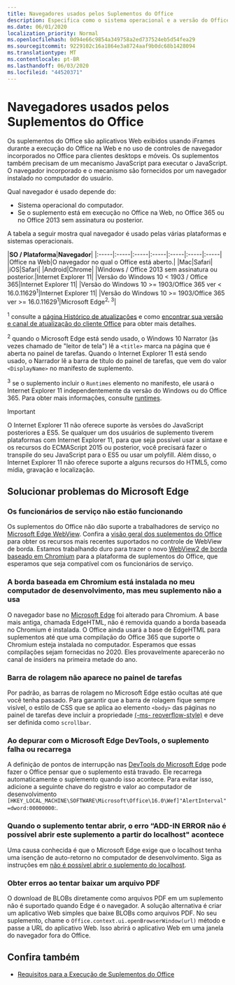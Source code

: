 ```yaml
---
title: Navegadores usados pelos Suplementos do Office
description: Especifica como o sistema operacional e a versão do Office determinam o navegador que é usado pelos suplementos do Office.
ms.date: 06/01/2020
localization_priority: Normal
ms.openlocfilehash: 0d94e66c9854a349758a2ed737524eb5d54fea29
ms.sourcegitcommit: 9229102c16a1864e3a8724aaf9b0dc68b1428094
ms.translationtype: MT
ms.contentlocale: pt-BR
ms.lasthandoff: 06/03/2020
ms.locfileid: "44520371"
---
```

# <a name="browsers-used-by-office-add-ins"></a>Navegadores usados pelos Suplementos do Office

Os suplementos do Office são aplicativos Web exibidos usando iFrames durante a execução do Office na Web e no uso de controles de navegador incorporados no Office para clientes desktops e móveis. Os suplementos também precisam de um mecanismo JavaScript para executar o JavaScript. O navegador incorporado e o mecanismo são fornecidos por um navegador instalado no computador do usuário.

Qual navegador é usado depende do:

- Sistema operacional do computador.
- Se o suplemento está em execução no Office na Web, no Office 365 ou no Office 2013 sem assinatura ou posterior.

A tabela a seguir mostra qual navegador é usado pelas várias plataformas e sistemas operacionais.

|**SO / Plataforma**|**Navegador**|
|:-----|:-----|:-----|:-----|:-----|:-----|:-----|
|Office na Web|O navegador no qual o Office está aberto.|
|Mac|Safari|
|iOS|Safari|
|Android|Chrome|
|Windows / Office 2013 sem assinatura ou posterior.|Internet Explorer 11|
|Versão do Windows 10 < 1903 / Office 365|Internet Explorer 11|
|Versão do Windows 10 >= 1903/Office 365 ver < 16.0.11629<sup>1</sup>|Internet Explorer 11|
|Versão do Windows 10 >= 1903/Office 365 ver >= 16.0.11629<sup>1</sup>|Microsoft Edge<sup>2, 3</sup>|

<sup>1</sup> consulte a [página Histórico de atualizações](/officeupdates/update-history-office365-proplus-by-date) e como [encontrar sua versão e canal de atualização do cliente Office](https://support.office.com/article/What-version-of-Office-am-I-using-932788b8-a3ce-44bf-bb09-e334518b8b19) para obter mais detalhes.

<sup>2</sup> quando o Microsoft Edge está sendo usado, o Windows 10 Narrator (às vezes chamado de "leitor de tela") lê a `<title>` marca na página que é aberta no painel de tarefas. Quando o Internet Explorer 11 está sendo usado, o Narrador lê a barra de título do painel de tarefas, que vem do valor `<DisplayName>` no manifesto de suplemento.

<sup>3</sup> se o suplemento incluir o `Runtimes` elemento no manifesto, ele usará o Internet Explorer 11 independentemente da versão do Windows ou do Office 365. Para obter mais informações, consulte [runtimes](../reference/manifest/runtimes.md).

> [!IMPORTANT]
> O Internet Explorer 11 não oferece suporte às versões do JavaScript posteriores a ES5. Se qualquer um dos usuários de suplemento tiverem plataformas com Internet Explorer 11, para que seja possível usar a sintaxe e os recursos do ECMAScript 2015 ou posterior, você precisará fazer o transpile do seu JavaScript para o ES5 ou usar um polyfill. Além disso, o Internet Explorer 11 não oferece suporte a alguns recursos do HTML5, como mídia, gravação e localização.

## <a name="troubleshooting-microsoft-edge-issues"></a>Solucionar problemas do Microsoft Edge

### <a name="service-workers-are-not-working"></a>Os funcionários de serviço não estão funcionando

Os suplementos do Office não dão suporte a trabalhadores de serviço no [Microsoft Edge WebView](/microsoft-edge/hosting/webview). Confira a [visão geral dos suplementos do Office](../overview/office-add-ins.md) para obter os recursos mais recentes suportados no controle de WebView de borda. Estamos trabalhando duro para trazer o novo [WebView2 de borda baseado em Chromium](/microsoft-edge/hosting/webview2) para a plataforma de suplementos do Office, que esperamos que seja compatível com os funcionários de serviço.

### <a name="chromium-based-edge-is-installed-on-my-development-computer-but-my-add-in-does-not-use-it"></a>A borda baseada em Chromium está instalada no meu computador de desenvolvimento, mas meu suplemento não a usa

O navegador base no [Microsoft Edge](https://support.microsoft.com/help/4501095/download-the-new-microsoft-edge-based-on-chromium) foi alterado para Chromium. A base mais antiga, chamada EdgeHTML, não é removida quando a borda baseada no Chromium é instalada. O Office ainda usará a base de EdgeHTML para suplementos até que uma compilação do Office 365 que suporte o Chromium esteja instalada no computador. Esperamos que essas compilações sejam fornecidas no 2020. Eles provavelmente aparecerão no canal de insiders na primeira metade do ano.

### <a name="scroll-bar-does-not-appear-in-task-pane"></a>Barra de rolagem não aparece no painel de tarefas

Por padrão, as barras de rolagem no Microsoft Edge estão ocultas até que você tenha passado. Para garantir que a barra de rolagem fique sempre visível, o estilo de CSS que se aplica ao elemento `<body>` das páginas no painel de tarefas deve incluir a propriedade [(-ms- reoverflow-style)](https://developer.mozilla.org/docs/Web/CSS/-ms-overflow-style) e deve ser definida como `scrollbar`. 

### <a name="when-debugging-with-the-microsoft-edge-devtools-the-add-in-crashes-or-reloads"></a>Ao depurar com o Microsoft Edge DevTools, o suplemento falha ou recarrega

A definição de pontos de interrupção nas [DevTools do Microsoft Edge](https://www.microsoft.com/p/microsoft-edge-devtools-preview/9mzbfrmz0mnj?rtc=1&activetab=pivot%3Aoverviewtab) pode fazer o Office pensar que o suplemento está travado. Ele recarrega automaticamente o suplemento quando isso acontece. Para evitar isso, adicione a seguinte chave do registro e valor ao computador de desenvolvimento `[HKEY_LOCAL_MACHINE\SOFTWARE\Microsoft\Office\16.0\Wef]"AlertInterval"=dword:00000000`:.

### <a name="when-the-add-in-tries-to-open-get-add-in-error-we-cant-open-this-add-in-from-the-localhost-error"></a>Quando o suplemento tentar abrir, o erro “ADD-IN ERROR não é possível abrir este suplemento a partir do localhost" acontece

Uma causa conhecida é que o Microsoft Edge exige que o localhost tenha uma isenção de auto-retorno no computador de desenvolvimento. Siga as instruções em [não é possível abrir o suplemento do localhost](/office/troubleshoot/error-messages/cannot-open-add-in-from-localhost).

### <a name="get-errors-trying-to-download-a-pdf-file"></a>Obter erros ao tentar baixar um arquivo PDF

O download de BLOBs diretamente como arquivos PDF em um suplemento não é suportado quando Edge é o navegador. A solução alternativa é criar um aplicativo Web simples que baixe BLOBs como arquivos PDF. No seu suplemento, chame o `Office.context.ui.openBrowserWindow(url)` método e passe a URL do aplicativo Web. Isso abrirá o aplicativo Web em uma janela do navegador fora do Office.

## <a name="see-also"></a>Confira também

- [Requisitos para a Execução de Suplementos do Office](requirements-for-running-office-add-ins.md)
